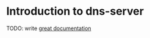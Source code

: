 # Introduction to dns-server

TODO: write [great documentation](http://jacobian.org/writing/what-to-write/)
